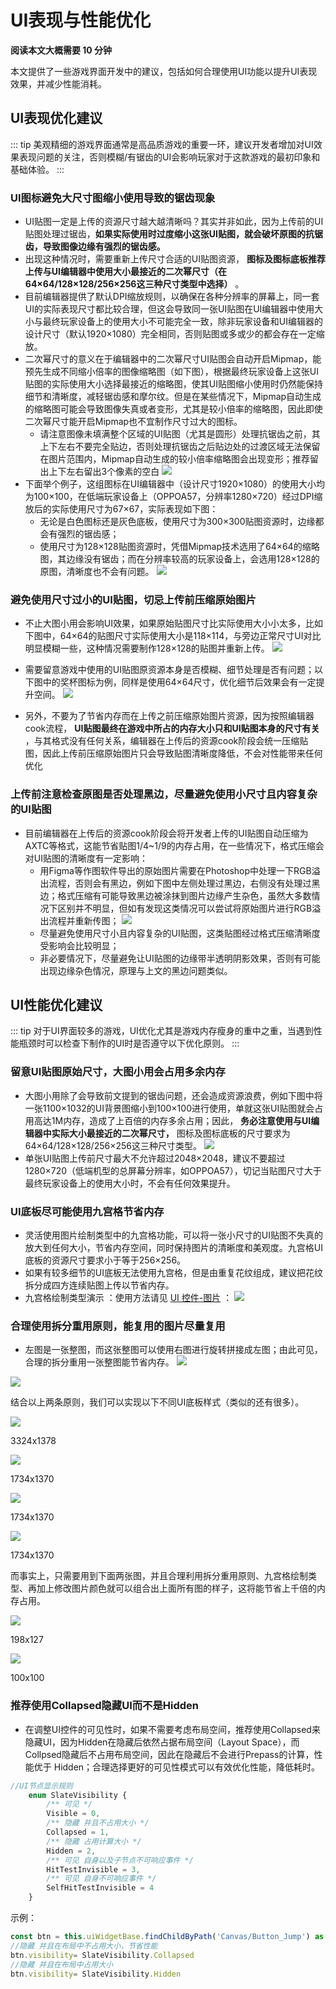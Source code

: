 # UI表现与性能优化

**阅读本文大概需要 10 分钟**

本文提供了一些游戏界面开发中的建议，包括如何合理使用UI功能以提升UI表现效果，并减少性能消耗。

## UI表现优化建议
::: tip
美观精细的游戏界面通常是高品质游戏的重要一环，建议开发者增加对UI效果表现问题的关注，否则模糊/有锯齿的UI会影响玩家对于这款游戏的最初印象和基础体验。
:::


### UI图标避免大尺寸图缩小使用导致的锯齿现象

* UI贴图一定是上传的资源尺寸越大越清晰吗？其实并非如此，因为上传前的UI贴图处理过锯齿，**如果实际使用时过度缩小这张UI贴图，就会破坏原图的抗锯齿，导致图像边缘有强烈的锯齿感。**
* 出现这种情况时，需要重新上传尺寸合适的UI贴图资源， **图标及图标底板推荐上传与UI编辑器中使用大小最接近的二次幂尺寸（在64×64/128×128/256×256这三种尺寸类型中选择）** 。
* 目前编辑器提供了默认DPI缩放规则，以确保在各种分辨率的屏幕上，同一套UI的实际表现尺寸都比较合理，但这会导致同一张UI贴图在UI编辑器中使用大小与最终玩家设备上的使用大小不可能完全一致，除非玩家设备和UI编辑器的设计尺寸（默认1920×1080）完全相同，否则贴图或多或少的都会存在一定缩放。
* 二次幂尺寸的意义在于编辑器中的二次幂尺寸UI贴图会自动开启Mipmap，能预先生成不同缩小倍率的图像缩略图（如下图），根据最终玩家设备上这张UI贴图的实际使用大小选择最接近的缩略图，使其UI贴图缩小使用时仍然能保持细节和清晰度，减轻锯齿感和摩尔纹。但是在某些情况下，Mipmap自动生成的缩略图可能会导致图像失真或者变形，尤其是较小倍率的缩略图，因此即使二次幂尺寸能开启Mipmap也不宜制作尺寸过大的图标。
  * 请注意图像未填满整个区域的UI贴图（尤其是圆形）处理抗锯齿之前，其上下左右不要完全贴边，否则处理抗锯齿之后贴边处的过渡区域无法保留在图片范围内，Mipmap自动生成的较小倍率缩略图会出现变形；推荐留出上下左右留出3个像素的空白
![](https://cdn.233xyx.com/online/GnGWCeIaHaha1696838631879.png)
* 下面举个例子，这组图标在UI编辑器中（设计尺寸1920×1080）的使用大小均为100×100，在低端玩家设备上（OPPOA57，分辨率1280×720）经过DPI缩放后的实际使用尺寸为67×67，实际表现如下图：
  * 无论是白色图标还是灰色底板，使用尺寸为300×300贴图资源时，边缘都会有强烈的锯齿感；
  * 使用尺寸为128×128贴图资源时，凭借Mipmap技术选用了64×64的缩略图，其边缘没有锯齿；而在分辨率较高的玩家设备上，会选用128×128的原图，清晰度也不会有问题。
![](https://cdn.233xyx.com/online/fIeB0KScrOdB1696838631879.jpeg)



### 避免使用尺寸过小的UI贴图，切忌上传前压缩原始图片
* 不止大图小用会影响UI效果，如果原始贴图尺寸比实际使用大小小太多，比如下图中，64×64的贴图尺寸实际使用大小是118×114，与旁边正常尺寸UI对比明显模糊一些，这种情况需要制作128×128的贴图并重新上传。
![](https://cdn.233xyx.com/online/qYWBGglqLFpT1696838631879.png)
* 需要留意游戏中使用的UI贴图原资源本身是否模糊、细节处理是否有问题；以下图中的奖杯图标为例，同样是使用64×64尺寸，优化细节后效果会有一定提升空间。
![](https://cdn.233xyx.com/online/Ii9kHwvtXC691696838631879.jpg)

* 另外，不要为了节省内存而在上传之前压缩原始图片资源，因为按照编辑器cook流程， **UI贴图最终在游戏中所占的内存大小只和UI贴图本身的尺寸有关** ，与其格式没有任何关系，编辑器在上传后的资源cook阶段会统一压缩贴图，因此上传前压缩原始图片只会导致贴图清晰度降低，不会对性能带来任何优化



### 上传前注意检查原图是否处理黑边，尽量避免使用小尺寸且内容复杂的UI贴图
* 目前编辑器在上传后的资源cook阶段会将开发者上传的UI贴图自动压缩为AXTC等格式，这能节省贴图1/4~1/9的内存占用，在一些情况下，格式压缩会对UI贴图的清晰度有一定影响：
  * 用Figma等作图软件导出的原始图片需要在Photoshop中处理一下RGB溢出流程，否则会有黑边，例如下图中左侧处理过黑边，右侧没有处理过黑边；格式压缩有可能导致黑边被涂抹到图片边缘产生杂色，虽然大多数情况下区别并不明显，但如有发现这类情况可以尝试将原始图片进行RGB溢出流程并重新传图；
![](https://cdn.233xyx.com/online/1TgoScTbVB7d1696838631879.png)
  * 尽量避免使用尺寸小且内容复杂的UI贴图，这类贴图经过格式压缩清晰度受影响会比较明显；
  * 非必要情况下，尽量避免让UI贴图的边缘带半透明阴影效果，否则有可能出现边缘杂色情况，原理与上文的黑边问题类似。

## UI性能优化建议
::: tip
对于UI界面较多的游戏，UI优化尤其是游戏内存瘦身的重中之重，当遇到性能瓶颈时可以检查下制作的UI时是否遵守以下优化原则。
:::


### 留意UI贴图原始尺寸，大图小用会占用多余内存

* 大图小用除了会导致前文提到的锯齿问题，还会造成资源浪费，例如下图中将一张1100×1032的UI背景图缩小到100×100进行使用，单就这张UI贴图就会占用高达1M内存，造成了上百倍的内存多余占用；因此， **务必注意使用与UI编辑器中实际大小最接近的二次幂尺寸，** 图标及图标底板的尺寸要求为64×64/128×128/256×256这三种尺寸类型。
![](https://cdn.233xyx.com/online/HSnVc5F45hSt1696838631879.png)
* 单张UI贴图上传前尺寸最大不允许超过2048×2048，建议不要超过1280×720（低端机型的总屏幕分辨率，如OPPOA57），切记当贴图尺寸大于最终玩家设备上的使用大小时，不会有任何效果提升。



### UI底板尽可能使用九宫格节省内存
* 灵活使用图片绘制类型中的九宫格功能，可以将一张小尺寸的UI贴图不失真的放大到任何大小，节省内存空间，同时保持图片的清晰度和美观度。九宫格UI底板的资源尺寸要求小于等于256×256。
* 如果有较多细节的UI底板无法使用九宫格，但是由重复花纹组成，建议把花纹拆分成四方连续贴图上传以节省内存。
* 九宫格绘制类型演示 ：使用方法请见 [UI 控件-图片](https://docs.ark.online/UI/UIComponent-Image.html) ：
![](https://cdn.233xyx.com/online/TijryXSgWiyo1696838631878.gif)

### 合理使用拆分重用原则，能复用的图片尽量复用
* 左图是一张整图，而这张整图可以使用右图进行旋转拼接成左图；由此可见，合理的拆分重用一张整图能节省内存。
![](https://wstatic-a1.233leyuan.com/productdocs/static/boxcn1tFiEncnmtzaeVZXGOvc8b.png)

![](https://wstatic-a1.233leyuan.com/productdocs/static/boxcnbqvJnnlmh4rUfVVL8mLRHb.png)

结合以上两条原则，我们可以实现以下不同UI底板样式（类似的还有很多）。

![](https://wstatic-a1.233leyuan.com/productdocs/static/boxcnXR3ZqZ39u4Ca4v7NxZUlhe.png)

3324x1378

![](https://wstatic-a1.233leyuan.com/productdocs/static/boxcnYxdSfwalshTJxWLcN6uERe.png)

1734x1370

![](https://wstatic-a1.233leyuan.com/productdocs/static/boxcnefOnO2Meec4bdkRR493foh.png)

1734x1370

![](https://wstatic-a1.233leyuan.com/productdocs/static/boxcnp1MEeq9tv9xKEivrhvmUGc.png)

1734x1370

而事实上，只需要用到下面两张图，并且合理利用拆分重用原则、九宫格绘制类型、再加上修改图片颜色就可以组合出上面所有图的样子，这将能节省上千倍的内存占用。

![](https://wstatic-a1.233leyuan.com/productdocs/static/boxcndGDbw669P12PWiGFKqNowh.png)

198x127

![](https://wstatic-a1.233leyuan.com/productdocs/static/boxcnxNFo7sw0Tu8SPMqxEUCHEb.png)

100x100

### 推荐使用Collapsed隐藏UI而不是Hidden

* 在调整UI控件的可见性时，如果不需要考虑布局空间，推荐使用Collapsed来隐藏UI，因为Hidden在隐藏后依然占据布局空间（Layout Space），而Collpsed隐藏后不占用布局空间，因此在隐藏后不会进行Prepass的计算，性能优于 Hidden；合理选择更好的可见性模式可以有效优化性能，降低耗时。

```ts
//UI节点显示规则
    enum SlateVisibility {
        /** 可见 */
        Visible = 0,
        /** 隐藏 并且不占用大小 */
        Collapsed = 1,
        /** 隐藏 占用计算大小 */
        Hidden = 2,
        /** 可见 自身以及子节点不可响应事件 */
        HitTestInvisible = 3,
        /** 可见 自身不可响应事件 */
        SelfHitTestInvisible = 4
    }
```

示例：

```ts
const btn = this.uiWidgetBase.findChildByPath('Canvas/Button_Jump') as Button
//隐藏 并且在布局中不占用大小，节省性能
btn.visibility= SlateVisibility.Collapsed
//隐藏 并且在布局中占用大小
btn.visibility= SlateVisibility.Hidden
```
